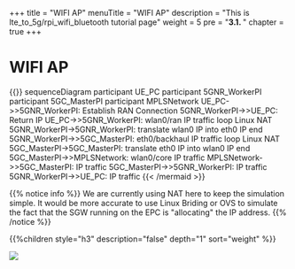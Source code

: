 +++
title = "WIFI AP"
menuTitle = "WIFI AP"
description = "This is lte_to_5g/rpi_wifi_bluetooth tutorial page"
weight = 5 
pre = "<b>3.1. </b>"
chapter = true
+++

# WIFI AP

{{<mermaid>}}
sequenceDiagram
    participant UE_PC
    participant 5GNR_WorkerPI
    participant 5GC_MasterPI
    participant MPLSNetwork
    UE_PC->>5GNR_WorkerPI: Establish RAN Connection
    5GNR_WorkerPI->>UE_PC: Return IP
    UE_PC->>5GNR_WorkerPI: wlan0/ran IP traffic
    loop Linux NAT
        5GNR_WorkerPI->5GNR_WorkerPI: translate wlan0 IP into eth0 IP
    end
    5GNR_WorkerPI->>5GC_MasterPI: eth0/backhaul IP traffic
    loop Linux NAT
        5GC_MasterPI->5GC_MasterPI: translate eth0 IP into wlan0 IP
    end
    5GC_MasterPI->>MPLSNetwork: wlan0/core IP traffic
    MPLSNetwork->>5GC_MasterPI: IP traffic
    5GC_MasterPI->>5GNR_WorkerPI: IP traffic
    5GNR_WorkerPI->>UE_PC: IP traffic
{{< /mermaid >}}

{{% notice info %}}
We are currently using NAT here to keep the simulation simple. It would
be more accurate to use Linux Briding or OVS to simulate the fact that
the SGW running on the EPC is "allocating" the IP address.
{{% /notice %}}

{{%children style="h3" description="false" depth="1" sort="weight" %}}

![](/images/networks/wlan0_pict1.png)
